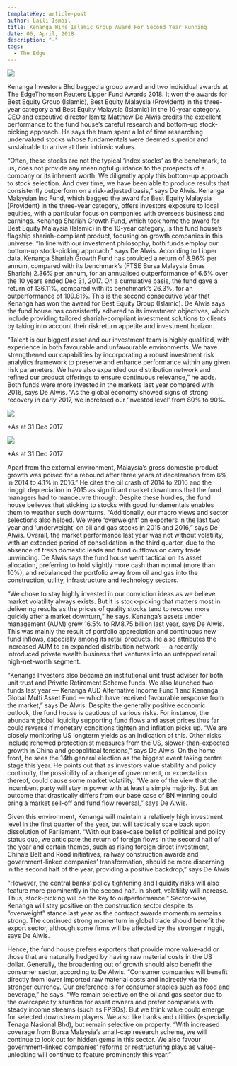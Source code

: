 ```yaml
---
templateKey: article-post
author: Laili Ismail
title: Kenanga Wins Islamic Group Award For Second Year Running
date: 06, April, 2018
description: "-"
tags:
  - The Edge
---
```

![](/img/2018-04-06-the-edge-kenanga-wins-islamic-group-award-for-second-year-running.png)

<p>Kenanga Investors Bhd bagged a group award and two individual awards at The EdgeThomson Reuters Lipper Fund Awards 2018. It won the awards for Best Equity Group
    (Islamic), Best Equity Malaysia (Provident) in the three-year category and Best Equity
    Malaysia (Islamic) in the 10-year category. CEO and executive director Ismitz Matthew
    De Alwis credits the excellent performance to the fund house’s careful research and
    bottom-up stock-picking approach. He says the team spent a lot of time researching
    undervalued stocks whose fundamentals were deemed superior and sustainable to arrive
    at their intrinsic values.</p>

<p>“Often, these stocks are not the typical ‘index
    stocks’ as the benchmark, to us, does not provide
    any meaningful guidance to the prospects of a
    company or its inherent worth. We diligently apply
    this bottom-up approach to stock selection. And
    over time, we have been able to produce results
    that consistently outperform on a risk-adjusted
    basis,” says De Alwis. Kenanga Malaysian Inc
    Fund, which bagged the award for Best Equity
    Malaysia (Provident) in the three-year category,
    offers investors exposure to local equities, with a
    particular focus on companies with overseas
    business and earnings. Kenanga Shariah Growth
    Fund, which took home the award for Best Equity
    Malaysia (Islamic) in the 10-year category, is the
    fund house’s flagship shariah-compliant product,
    focusing on growth companies in this universe. “In
    line with our investment philosophy, both funds employ our bottom-up stock-picking approach,” says De Alwis. According to Lipper data,
    Kenanga Shariah Growth Fund has provided a return of 8.96% per annum, compared with its benchmark’s (FTSE Bursa Malaysia Emas Shariah) 2.36% per annum, for an
    annualised outperformance of 6.6% over the 10 years ended Dec 31, 2017. On a
    cumulative basis, the fund gave a return of 136.11%, compared with its benchmark’s
    26.3%, for an outperformance of 109.81%. This is the second consecutive year that
    Kenanga has won the award for Best Equity Group (Islamic). De Alwis says the fund
    house has consistently adhered to its investment objectives, which include providing
    tailored shariah-compliant investment solutions to clients by taking into account their riskreturn appetite and investment horizon.  </p>

<p>“Talent is our biggest asset and our investment team is highly qualified, with experience
    in both favourable and unfavourable environments. We have strengthened our
    capabilities by incorporating a robust investment risk analytics framework to preserve and
    enhance performance within any given risk parameters. We have also expanded our
    distribution network and refined our product offerings to ensure continuous relevance,” he
    adds. Both funds were more invested in the markets last year compared with 2016, says
    De Alwis. “As the global economy showed signs of strong recovery in early 2017, we
    increased our ‘invested level’ from 80% to 90%. </p>

![](/img/2018-04-06-the-edge-kenanga-wins-islamic-group-award-for-second-year-running-table-1.png)

<p>*As at 31 Dec 2017</p>

![](/img/2018-04-06-the-edge-kenanga-wins-islamic-group-award-for-second-year-running-table-2.png)

<p>*As at 31 Dec 2017</p>

<p>Apart from the external environment, Malaysia’s gross domestic product growth was
    poised for a rebound after three years of deceleration from 6% in 2014 to 4.1% in 2016.”
    He cites the oil crash of 2014 to 2016 and the ringgit depreciation in 2015 as significant
    market downturns that the fund managers had to manoeuvre through. Despite these
    hurdles, the fund house believes that sticking to stocks with good fundamentals enables
    them to weather such downturns. “Additionally, our macro views and sector selections
    also helped. We were ‘overweight’ on exporters in the last two year and ‘underweight’ on
    oil and gas stocks in 2015 and 2016,” says De Alwis. Overall, the market performance
    last year was not without volatility, with an extended period of consolidation in the third quarter, due to the absence of fresh domestic leads and fund outflows on carry trade
    unwinding. De Alwis says the fund house went tactical on its asset allocation, preferring
    to hold slightly more cash than normal (more than 10%), and rebalanced the portfolio
    away from oil and gas into the construction, utility, infrastructure and technology sectors.
    </p>

<p>“We chose to stay highly invested in our conviction ideas as we believe market volatility
    always exists. But it is stock-picking that matters most in delivering results as the prices
    of quality stocks tend to recover more quickly after a market downturn,” he says.
    Kenanga’s assets under management (AUM) grew 16.5% to RM8.75 billion last year,
    says De Alwis. This was mainly the result of portfolio appreciation and continuous new
    fund inflows, especially among its retail products. He also attributes the increased AUM
    to an expanded distribution network — a recently introduced private wealth business that
    ventures into an untapped retail high-net-worth segment.
    </p>

<p>“Kenanga Investors also became an institutional unit trust adviser for both unit trust and
    Private Retirement Scheme funds. We also launched two funds last year — Kenanga
    AUD Alternative Income Fund 1 and Kenanga Global Multi Asset Fund — which have
    received favourable response from the market,” says De Alwis. Despite the generally
    positive economic outlook, the fund house is cautious of various risks. For instance, the
    abundant global liquidity supporting fund flows and asset prices thus far could reverse if
    monetary conditions tighten and inflation picks up. “We are closely monitoring US longterm yields as an indication of this. Other risks include renewed protectionist measures
    from the US, slower-than-expected growth in China and geopolitical tensions,” says De
    Alwis. On the home front, he sees the 14th general election as the biggest event taking
    centre stage this year. He points out that as investors value stability and policy continuity,
    the possibility of a change of government, or expectation thereof, could cause some
    market volatility. “We are of the view that the incumbent party will stay in power with at
    least a simple majority. But an outcome that drastically differs from our base case of BN
    winning could bring a market sell-off and fund flow reversal,” says De Alwis.</p>

<p>Given this environment, Kenanga will maintain a relatively high investment level in the
    first quarter of the year, but will tactically scale back upon dissolution of Parliament. “With
    our base-case belief of political and policy status quo, we anticipate the return of foreign
    flows in the second half of the year and certain themes, such as rising foreign direct
    investment, China’s Belt and Road initiatives, railway construction awards and
    government-linked companies’ transformation, should be more discerning in the second
    half of the year, providing a positive backdrop,” says De Alwis</p>

<p>“However, the central banks’ policy tightening and liquidity risks will also feature more
    prominently in the second half. In short, volatility will increase. Thus, stock-picking will be
    the key to outperformance.” Sector-wise, Kenanga will stay positive on the construction
    sector despite its “overweight” stance last year as the contract awards momentum
    remains strong. The continued strong momentum in global trade should benefit the
    export sector, although some firms will be affected by the stronger ringgit, says De Alwis.</p>

<p>Hence, the fund house prefers exporters that provide more value-add or those that are
    naturally hedged by having raw material costs in the US dollar. Generally, the broadening
    out of growth should also benefit the consumer sector, according to De Alwis. “Consumer
    companies will benefit directly from lower imported raw material costs and indirectly via
    the stronger currency. Our preference is for consumer staples such as food and
    beverage,” he says. “We remain selective on the oil and gas sector due to the
    overcapacity situation for asset owners and prefer companies with steady income
    streams (such as FPSOs). But we think value could emerge for selected downstream
    players. We also like banks and utilities (especially Tenaga Nasional Bhd), but remain
    selective on property. “With increased coverage from Bursa Malaysia’s small-cap
    research scheme, we will continue to look out for hidden gems in this sector. We also
    favour government-linked companies’ reforms or restructuring plays as value-unlocking
    will continue to feature prominently this year.”
    </p>